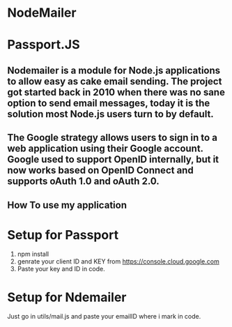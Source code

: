 # NodeMailer
# Passport.JS


## Nodemailer is a module for Node.js applications to allow easy as cake email sending. The project got started back in 2010      when there was no sane option to send email messages, today it is the solution most Node.js users turn to by default.


## The Google strategy allows users to sign in to a web application using their Google account. Google used to support OpenID      internally, but it now works based on OpenID Connect and supports oAuth 1.0 and oAuth 2.0.

## How To use my application

# Setup for Passport  
 
 1. npm install
 2. genrate your client ID and KEY from https://console.cloud.google.com
 3. Paste your key and ID in code.

# Setup for Ndemailer

   Just go in utils/mail.js and paste your emailID where i mark in code.

